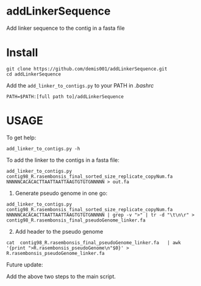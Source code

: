 addLinkerSequence
=================

Add linker sequence to the contig in a fasta file

Install
=======

```
git clone https://github.com/demis001/addLinkerSequence.git
cd addLinkerSequence
```

Add the `add_linker_to_contigs.py` to your PATH in _.bashrc_

```
PATH=$PATH:[full path to]/addLinkerSequence
```

USAGE
=======
To get help:

```
add_linker_to_contigs.py -h
```

To add the linker to the contigs in a fasta file:

```
add_linker_to_contigs.py  contig98_R.rasembonsis_final_sorted_size_replicate_copyNum.fa  NNNNNCACACACTTAATTAATTAAGTGTGTGNNNNN > out.fa
``` 

1. Generate pseudo genome in one go:

```
add_linker_to_contigs.py  contig98_R.rasembonsis_final_sorted_size_replicate_copyNum.fa  NNNNNCACACACTTAATTAATTAAGTGTGTGNNNNN | grep -v ">" | tr -d "\t\n\r" > contig98_R.rasembonsis_final_pseudoGenome_linker.fa
```

2. Add header to the pseudo genome

```
cat  contig98_R.rasembonsis_final_pseudoGenome_linker.fa   | awk '{print ">R.rasembonsis_pseudoGenome\n"$0}' > R.rasembonsis_pseudoGenome_linker.fa
```

Future update:

Add the above two steps to the main script.
